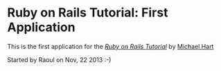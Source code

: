 # Ruby on Rails Tutorial: First Application

This is the first application for the
[*Ruby on Rails Tutorial*](http://railstutorial.org)
by [Michael Hart](http://michaelhartl.com)

Started by Raoul on Nov, 22 2013 :-)